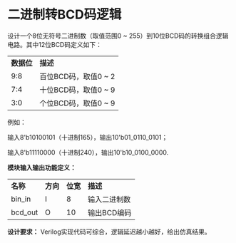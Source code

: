 # 二进制转BCD码逻辑

设计一个8位无符号二进制数（取值范围0 ~ 255）到10位BCD码的转换组合逻辑电路。其中12位BCD码定义如下：

|   |   |
|---|---|
|**数据位**|**描述**|
|9:8|百位BCD码，取值0 ~ 2|
|7:4|十位BCD码，取值0 ~ 9|
|3:0|个位BCD码，取值0 ~ 9|

例如：

输入8'b10100101（十进制165），输出10'b01_0110_0101；

输入8'b11110000（十进制240），输出10'b10_0100_0000.

**模块输入输出功能定义：**

|   |   |   |   |
|---|---|---|---|
|**名称**|**方向**|**位宽**|**描述**|
|bin_in|I|8|输入二进制数|
|bcd_out|O|10|输出BCD编码|

**设计要求：**
Verilog实现代码可综合，逻辑延迟越小越好，给出仿真结果。
